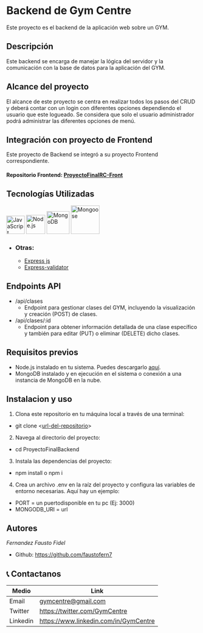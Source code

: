 # Backend de Gym Centre

Este proyecto es el backend de la aplicación web sobre un GYM.

## Descripción

Este backend se encarga de manejar la lógica del servidor y la comunicación con la base de datos para la aplicación del GYM.

## Alcance del proyecto

El alcance de este proyecto se centra en realizar todos los pasos del CRUD y deberá contar con un login con diferentes opciones dependiendo el usuario que este logueado. Se considera que solo el usuario administrador podrá administrar las diferentes opciones de menú.

## Integración con proyecto de Frontend

Este proyecto de Backend se integró a su proyecto Frontend correspondiente.

#### Repositorio Frontend: [ProyectoFinalRC-Front](https://github.com/faustofern7/ProyectoFinal)

## Tecnologías Utilizadas

<a href="https://developer.mozilla.org/es/docs/Web/JavaScript"><img src="https://img.icons8.com/color/48/000000/javascript--v1.png" alt="JavaScript (ES6+)" title="JavaScript (ES6+)" width="48" height="48"/></a>
<a href="https://nodejs.org/"><img src="https://cdn.icon-icons.com/icons2/2415/PNG/512/nodejs_plain_logo_icon_146409.png" alt="Node.js"   title="Node js" width="50"></a>
<a href="https://www.mongodb.com/"><img src="https://cdn.icon-icons.com/icons2/2415/PNG/512/mongodb_original_wordmark_logo_icon_146425.png" alt="MongoDB" title="MongoDB" width="60"></a>
<a href="https://mongoosejs.com/"><img src="https://mongoosejs.com/docs/images/mongoose5_62x30_transparent.png" alt="Mongoose" title="Mongoose" width="75"></a>

- ### Otras:

  - [Express js](https://expressjs.com/es/)
  - [Express-validator](https://express-validator.github.io/docs/guides/getting-started)

## Endpoints API

- /api/clases
  - Endpoint para gestionar clases del GYM, incluyendo la visualización y creación (POST) de clases.
- /api/clases/:id
  - Endpoint para obtener información detallada de una clase específico y también para editar (PUT) o eliminar (DELETE) dicho clases.

## Requisitos previos

- Node.js instalado en tu sistema. Puedes descargarlo [aquí](https://nodejs.org/).
- MongoDB instalado y en ejecución en el sistema o conexión a una instancia de MongoDB en la nube.

## Instalacion y uso

1. Clona este repositorio en tu máquina local a través de una terminal:

- git clone <[url-del-repositorio](https://github.com/faustofern7/ProyectoFinalBackend)>

2. Navega al directorio del proyecto:

- cd ProyectoFinalBackend

3. Instala las dependencias del proyecto:

- npm install o npm i

4. Crea un archivo .env en la raíz del proyecto y configura las variables de entorno necesarias. Aquí hay un ejemplo:

- PORT = un puertodisponible en tu pc (Ej: 3000)
- MONGODB_URI = url

## Autores

_Fernandez Fausto Fidel_

- Github: https://github.com/faustofern7

## 📞 Contactanos

| Medio    | Link                                  |
| -------- | ------------------------------------- |
| Email    | gymcentre@gmail.com                   |
| Twitter  | https://twitter.com/GymCentre         |
| Linkedin | https://www.linkedin.com/in/GymCentre |

